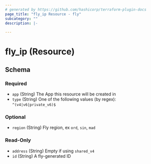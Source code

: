 ```yaml
---
# generated by https://github.com/hashicorp/terraform-plugin-docs
page_title: "fly_ip Resource - fly"
subcategory: ""
description: |-
  
---
```


# fly_ip (Resource)





<!-- schema generated by tfplugindocs -->
## Schema

### Required

- `app` (String) The App this resource will be created in
- `type` (String) One of the following values (by regex): `^(v4|v6|private_v6)$`

### Optional

- `region` (String) Fly region, ex `ord`, `sin`, `mad`

### Read-Only

- `address` (String) Empty if using `shared_v4`
- `id` (String) A fly-generated ID
